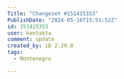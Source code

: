 ```yaml
---
Title: "Changeset #151415353"
PublishDate: "2024-05-16T15:51:52Z"
id: 151415353
user: kentakta
comment: update
created_by: iD 2.29.0
tags:
  - Montenegro

---
```

